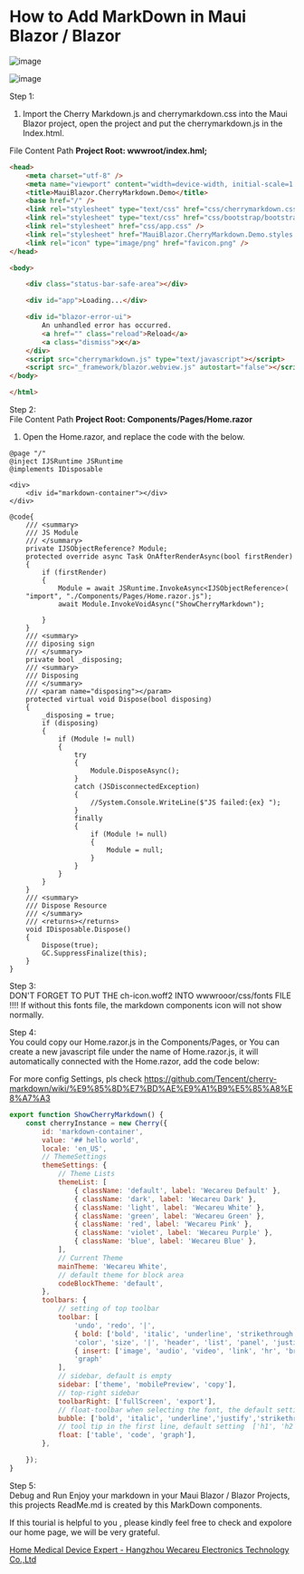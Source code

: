 # How to Add MarkDown in Maui Blazor / Blazor
![image](https://github.com/user-attachments/assets/4863bd3d-69e9-4e59-8df3-4469706149a8)

![image](https://github.com/user-attachments/assets/0c17c9ee-78ba-4d18-b6ae-834d68261f59)

Step 1:

1. Import the Cherry Markdown.js and cherrymarkdown.css into the Maui Blazor project, open the project and put the cherrymarkdown.js in the Index.html.

File Content Path
**Project Root: wwwroot/index.hml;**

```html
<head>
    <meta charset="utf-8" />
    <meta name="viewport" content="width=device-width, initial-scale=1.0, maximum-scale=1.0, user-scalable=no, viewport-fit=cover" />
    <title>MauiBlazor.CherryMarkdown.Demo</title>
    <base href="/" />
    <link rel="stylesheet" type="text/css" href="css/cherrymarkdown.css" />
    <link rel="stylesheet" type="text/css" href="css/bootstrap/bootstrap.min.css" />
    <link rel="stylesheet" href="css/app.css" />
    <link rel="stylesheet" href="MauiBlazor.CherryMarkdown.Demo.styles.css" />
    <link rel="icon" type="image/png" href="favicon.png" />
</head>

<body>

    <div class="status-bar-safe-area"></div>

    <div id="app">Loading...</div>

    <div id="blazor-error-ui">
        An unhandled error has occurred.
        <a href="" class="reload">Reload</a>
        <a class="dismiss">🗙</a>
    </div>
    <script src="cherrymarkdown.js" type="text/javascript"></script>
    <script src="_framework/blazor.webview.js" autostart="false"></script>
</body>

</html>
```
Step 2:<br>
File Content Path
**Project Root: Components/Pages/Home.razor**

1. Open the Home.razor, and replace the code with the below.<br>

``` 
@page "/"
@inject IJSRuntime JSRuntime
@implements IDisposable

<div>
    <div id="markdown-container"></div>
</div>

@code{
    /// <summary>
    /// JS Module
    /// </summary>
    private IJSObjectReference? Module;
    protected override async Task OnAfterRenderAsync(bool firstRender)
    {
        if (firstRender)
        {
            Module = await JSRuntime.InvokeAsync<IJSObjectReference>(
    "import", "./Components/Pages/Home.razor.js");
            await Module.InvokeVoidAsync("ShowCherryMarkdown");

        }
    }
    /// <summary>
    /// diposing sign
    /// </summary>
    private bool _disposing;
    /// <summary>
    /// Disposing
    /// </summary>
    /// <param name="disposing"></param>
    protected virtual void Dispose(bool disposing)
    {
        _disposing = true;
        if (disposing)
        {
            if (Module != null)
            {
                try
                {
                    Module.DisposeAsync();
                }
                catch (JSDisconnectedException)
                {
                    //System.Console.WriteLine($"JS failed:{ex} ");
                }
                finally
                {
                    if (Module != null)
                    {
                        Module = null;
                    }
                }
            }
        }
    }
    /// <summary>
    /// Dispose Resource
    /// </summary>
    /// <returns></returns>
    void IDisposable.Dispose()
    {
        Dispose(true);
        GC.SuppressFinalize(this);
    }
}
```
Step 3:<br>
DON'T FORGET TO PUT THE     ch-icon.woff2     INTO wwwrooor/css/fonts FILE !!!!
If without this fonts file, the markdown components icon will not show normally.

Step 4:<br>
You could copy our Home.razor.js in the Components/Pages, or You can create a new javascript file under the name of Home.razor.js, it will automatically connected with the Home.razor, add the code below:

For more config Settings, pls check https://github.com/Tencent/cherry-markdown/wiki/%E9%85%8D%E7%BD%AE%E9%A1%B9%E5%85%A8%E8%A7%A3

```javascript
export function ShowCherryMarkdown() {
    const cherryInstance = new Cherry({
        id: 'markdown-container',
        value: '## hello world',
        locale: 'en_US',
        // ThemeSettings
        themeSettings: {
            // Theme Lists
            themeList: [
                { className: 'default', label: 'Wecareu Default' },
                { className: 'dark', label: 'Wecareu Dark' },
                { className: 'light', label: 'Wecareu White' },
                { className: 'green', label: 'Wecareu Green' },
                { className: 'red', label: 'Wecareu Pink' },
                { className: 'violet', label: 'Wecareu Purple' },
                { className: 'blue', label: 'Wecareu Blue' },
            ],
            // Current Theme
            mainTheme: 'Wecareu White',
            // default theme for block area
            codeBlockTheme: 'default',
        },
        toolbars: {
            // setting of top toolbar
            toolbar: [
                'undo', 'redo', '|',
                { bold: ['bold', 'italic', 'underline', 'strikethrough', 'sub', 'sup', 'ruby'] },
                'color', 'size', '|', 'header', 'list', 'panel', 'justify','|',
                { insert: ['image', 'audio', 'video', 'link', 'hr', 'br', 'code', 'formula', 'toc', 'table'] },
                'graph'
            ],
            // sidebar, default is empty
            sidebar: ['theme', 'mobilePreview', 'copy'],
            // top-right sidebar
            toolbarRight: ['fullScreen', 'export'],
            // float-toolbar when selecting the font, the default setting is ['bold', 'italic', 'underline', 'strikethrough', 'sub', 'sup', 'quote', '|', 'size', 'color']
            bubble: ['bold', 'italic', 'underline','justify','strikethrough', 'sub', 'sup', 'ruby', '|', 'color', 'size',],
            // tool tip in the first line, default setting  ['h1', 'h2', 'h3', '|', 'checklist', 'quote', 'table', 'code']
            float: ['table', 'code', 'graph'],
        },

    });
}
```
Step 5:<br>
Debug and Run
Enjoy your markdown in your Maui Blazor / Blazor Projects, this projects ReadMe.md is created by this MarkDown components.

If this tourial is helpful to you , please kindly feel free to check and expolore our home page, we will be very grateful.

[Home Medical Device Expert - Hangzhou Wecareu Electronics Technology Co.,Ltd](https://www.wedocareu.com) 

